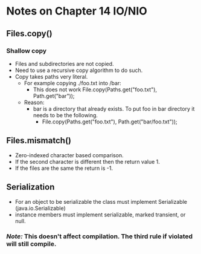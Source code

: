 # Notes on Chapter 14 IO/NIO

## Files.copy() 
### Shallow copy 
- Files and subdirectories are not copied. 
- Need to use a recursive copy algorithm to do such. 
- Copy takes paths very literal. 
  - For example copying ./foo.txt into /bar: 
    - This does not work File.copy(Paths.get("foo.txt"), Path.get("bar"));
  - Reason: 
    - bar is a directory that already exists. To put foo in bar directory it needs to be the following. 
      - File.copy(Paths.get("foo.txt"), Path.get("bar/foo.txt"));
## Files.mismatch() 
- Zero-indexed character based comparison. 
- If the second character is different then the return value 1.
- If the files are the same the return is -1.

## Serialization
- For an object to be serializable the class must implement Serializable (java.io.Serializable)
- instance members must implement serializable, marked transient, or null.
### _Note:_ This doesn't affect compilation. The third rule if violated will still compile.
